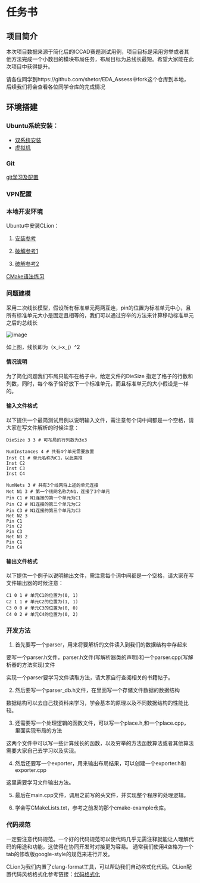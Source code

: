 # 任务书

## 项目简介

本次项目数据来源于简化后的ICCAD赛题测试用例，项目目标是采用穷举或者其他方法完成一个小数目的模块布局任务，布局目标为总线长最短。希望大家能在此次项目中获得提升。

请各位同学到https://github.com/shetor/EDA_Assess中fork这个仓库到本地，后续我们将会查看各位同学仓库的完成情况

## 环境搭建

### Ubuntu系统安装：

+ [双系统安装](https://blog.csdn.net/Flag_ing/article/details/121908340)
+ [虚拟机](https://blog.51cto.com/u_15980043/6084029)

### Git

[git学习及配置](https://www.liaoxuefeng.com/wiki/896043488029600)

### VPN配置





### 本地开发环境

Ubuntu中安装CLion：

1. [安装参考](https://blog.csdn.net/feimeng116/article/details/105898892)

2. [破解参考1](https://www.bilibili.com/read/cv24307324/)

3. [破解参考2](https://www.quanxiaoha.com/clion-pojie/clion-pojie-202313.html)

[CMake语法练习](https://github.com/ttroy50/cmake-examples)

### 问题建模

采用二次线长模型，假设所有标准单元两两互连，pin的位置为标准单元中心，且所有标准单元大小是固定且相等的，我们可以通过穷举的方法来计算移动标准单元之后的总线长

![image](https://github.com/shetor/EDA_Assess/assets/112966567/60ccb267-3053-4a33-918e-a9da0c107514)


如上图，线长即为（x_i-x_j）^2

#### 情况说明

为了简化问题我们布局只能布在格子中，给定文件的DieSize 指定了格子的行数和列数，同时，每个格子恰好放下一个标准单元，而且标准单元的大小假设是一样的。

#### 输入文件格式

以下提供一个最简测试用例以说明输入文件，需注意每个词中间都是一个空格，请大家在写文件解析的时候注意：

```
DieSize 3 3 # 可布局的行列数为3x3

NumInstances 4 # 共有4个单元需要放置
Inst C1 # 单元名称为C1，以此类推
Inst C2
Inst C3
Inst C4

NumNets 3 # 共有3个线网将上述的单元连接
Net N1 3 # 第一个线网名称为N1，连接了3个单元
Pin C1 # N1连接的第一个单元为C1
Pin C2 # N1连接的第二个单元为C2
Pin C3 # N1连接的第三个单元为C3
Net N2 3
Pin C1
Pin C2
Pin C3
Net N3 2
Pin C1
Pin C4
```

#### 输出文件格式

以下提供一个例子以说明输出文件，需注意每个词中间都是一个空格，请大家在写文件输出器的时候注意：

```
C1 0 1 # 单元C1的位置为(0, 1)
C2 1 1 # 单元C2的位置为(1, 1)
C3 0 0 # 单元C3的位置为(0, 0)
C4 0 2 # 单元C4的位置为(0, 2)
```

### 开发方法

1. 首先要写一个parser，用来将要解析的文件读入到我们的数据结构中存起来

要写一个parser.h文件，parser.h文件(写解析器类的声明)和一个parser.cpp(写解析器的方法实现)文件

实现一个parser要学习文件读取方法，请大家自行查阅相关的书籍帖子。

2. 然后要写一个parser_db.h文件，在里面写一个存储文件数据的数据结构

数据结构可以去自己找资料来学习，学会基本的原理以及不同数据结构的性能比较。

3. 还需要写一个处理逻辑的函数文件，可以写一个place.h,和一个place.cpp，里面实现布局的方法

这两个文件中可以写一些计算线长的函数，以及穷举的方法函数算法或者其他算法需要大家自己去学习以及实现。

4. 然后还要写一个exporter，用来输出布局结果，可以创建一个exporter.h和exporter.cpp

这里需要学习文件输出方法。

5. 最后在main.cpp文件，调用之前写的头文件，并实现整个程序的处理逻辑。

6. 学会写CMakeLists.txt，参考之前发的那个cmake-example仓库。

### 代码规范

一定要注意代码规范。一个好的代码规范可以使代码几乎无需注释就能让人理解代码的用途和功能，这使得在协同开发时对接更为容易。 通常我们使用4空格为一个tab的修改版google-style的规范来进行开发。

CLion为我们内置了clang-format工具，可以帮助我们自动格式化代码。CLion配置代码风格格式化参考链接：[代码格式化](https://zh-googlestyleguide.readthedocs.io/en/latest/google-cpp-styleguide/)
